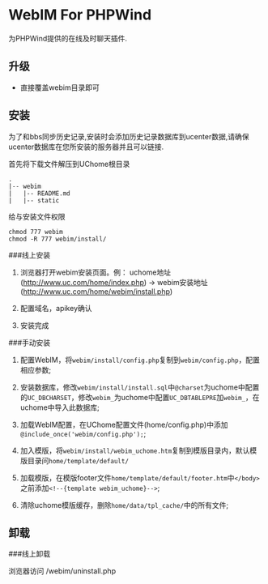 WebIM For PHPWind
================================================================

为PHPWind提供的在线及时聊天插件.

升级
-----------------------------

*	直接覆盖webim目录即可

安装
-----------------------------

为了和bbs同步历史记录,安装时会添加历史记录数据库到ucenter数据,请确保ucenter数据库在您所安装的服务器并且可以链接.

首先将下载文件解压到UChome根目录

	.
	|-- webim
	|   |-- README.md
	|   |-- static

给与安装文件权限

	chmod 777 webim
	chmod -R 777 webim/install/

###线上安装

1.	浏览器打开webim安装页面。例： uchome地址(http://www.uc.com/home/index.php) -> webim安装地址(http://www.uc.com/home/webim/install.php)

2.	配置域名，apikey确认

3.	安装完成


###手动安装

1.	配置WebIM，将`webim/install/config.php`复制到`webim/config.php`，配置相应参数;
2.	安装数据库，修改`webim/install/install.sql`中`@charset`为uchome中配置的`UC_DBCHARSET`，修改`webim_`为uchome中配置`UC_DBTABLEPRE`加`webim_`，在uchome中导入此数据库;

3.	加载WebIM配置，在UChome配置文件(home/config.php)中添加`@include_once('webim/config.php');`;

4.	加入模版，将`webim/install/webim_uchome.htm`复制到模版目录内，默认模版目录问`home/template/default/`
5.	加载模版，在模版footer文件`home/template/default/footer.htm`中`</body>`之前添加`<!--{template webim_uchome}-->`;

6.	清除uchome模版缓存，删除`home/data/tpl_cache/`中的所有文件;

卸载
--------------------------------------------

###线上卸载

浏览器访问 /webim/uninstall.php


